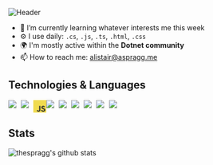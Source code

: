 ![Header](https://user-images.githubusercontent.com/11881500/179539916-00c919a2-c83e-435f-b3b3-7250c6fa79b2.png)

- 🌱 I’m currently learning whatever interests me this week
- ⚙️ I use daily: `.cs`, `.js`, `.ts`, `.html`, `.css`
- 🌍 I'm mostly active within the **Dotnet community**
- 📫 How to reach me: alistair@aspragg.me

## Technologies & Languages

<div style="display:flex;">
<img style="width:5%" src="https://iconape.com/wp-content/png_logo_vector/c.png"/>
<img style="width:5%" src="https://cdn.iconscout.com/icon/free/png-256/vue-282497.png"/>
<img style="width:5%" src="https://raw.githubusercontent.com/github/explore/master/topics/javascript/javascript.png"/>
<img style="width:5%" src="https://upload.wikimedia.org/wikipedia/commons/thumb/4/4c/Typescript_logo_2020.svg/1024px-Typescript_logo_2020.svg.png"/>
<img style="width:5%" src="https://www.drupal.org/files/styles/grid-3-2x/public/project-images/screenshot_361.png?itok=w4CzcWyb"/>
<img style="width:5%" src="https://www.docker.com/wp-content/uploads/2022/05/Docker_Temporary_Image_Google_Blue_1080x1080_v1.png"/>
<img style="width:5%" src="https://git-scm.com/images/logos/downloads/Git-Icon-1788C.png"/>
<img style="width:5%" src="https://uxwing.com/wp-content/themes/uxwing/download/10-brands-and-social-media/postgresql.png"/>
<img style="width:5%" src="https://images.squarespace-cdn.com/content/v1/52ca3b73e4b04a45ef2c5cb6/1551884861331-C9U2RHJQLOPL9F332X5O/AWS_blog_01.PNG"/>
</div>

## Stats

![thespragg's github stats](https://github-readme-stats.vercel.app/api?username=thespragg&show_icons=true&theme=gruvbox)
